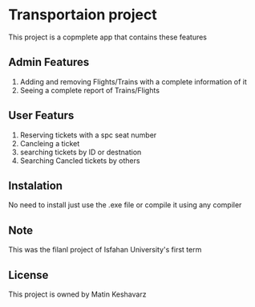 # Transportaion project
This project is a copmplete app that contains these features
## Admin Features
1) Adding and removing Flights/Trains with a complete information of it
2) Seeing a complete report of Trains/Flights

## User Featurs
1) Reserving tickets with a spc seat number
2) Cancleing a ticket
3) searching tickets by ID or destnation
4) Searching Cancled tickets by others

## Instalation
No need to install just use the .exe file or compile it using any compiler

## Note
This was the filanl project of Isfahan University's first term

## License
This project is owned by Matin Keshavarz
